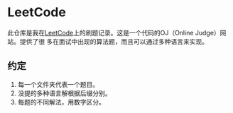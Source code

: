 # LeetCode

此仓库是我在[LeetCode](https://leetcode.com/)上的刷题记录。这是一个代码的OJ（Online Judge）网站。提供了很
多在面试中出现的算法题，而且可以通过多种语言来实现。

## 约定

1. 每一个文件夹代表一个题目。
2. 没提的多种语言解根据后缀分别。
3. 每题的不同解法，用数字区分。
